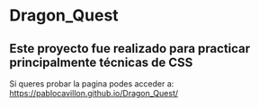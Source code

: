 # Dragon_Quest

## Este proyecto fue realizado para practicar principalmente técnicas de CSS 

Si queres probar la pagina podes acceder a: https://pablocavillon.github.io/Dragon_Quest/
